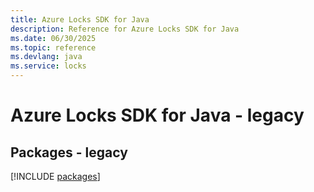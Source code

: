 ```yaml
---
title: Azure Locks SDK for Java
description: Reference for Azure Locks SDK for Java
ms.date: 06/30/2025
ms.topic: reference
ms.devlang: java
ms.service: locks
---
```

# Azure Locks SDK for Java - legacy
## Packages - legacy
[!INCLUDE [packages](locks-index.md)]